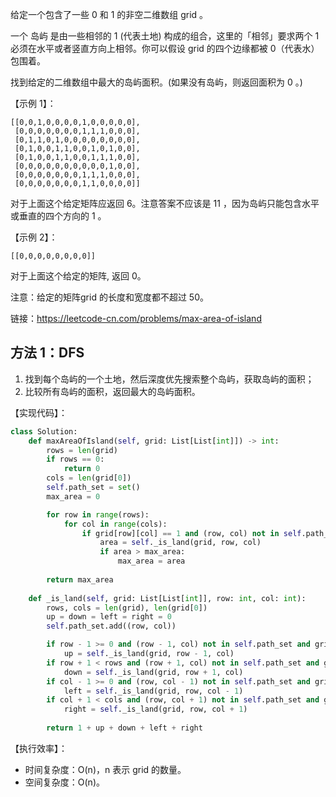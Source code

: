 给定一个包含了一些 0 和 1 的非空二维数组 grid 。

一个 岛屿 是由一些相邻的 1 (代表土地) 构成的组合，这里的「相邻」要求两个 1 必须在水平或者竖直方向上相邻。你可以假设 grid 的四个边缘都被 0（代表水）包围着。

找到给定的二维数组中最大的岛屿面积。(如果没有岛屿，则返回面积为 0 。)

【示例 1】：
```
[[0,0,1,0,0,0,0,1,0,0,0,0,0],
 [0,0,0,0,0,0,0,1,1,1,0,0,0],
 [0,1,1,0,1,0,0,0,0,0,0,0,0],
 [0,1,0,0,1,1,0,0,1,0,1,0,0],
 [0,1,0,0,1,1,0,0,1,1,1,0,0],
 [0,0,0,0,0,0,0,0,0,0,1,0,0],
 [0,0,0,0,0,0,0,1,1,1,0,0,0],
 [0,0,0,0,0,0,0,1,1,0,0,0,0]]
```

对于上面这个给定矩阵应返回 6。注意答案不应该是 11 ，因为岛屿只能包含水平或垂直的四个方向的 1 。

【示例 2】：
```
[[0,0,0,0,0,0,0,0]]
```

对于上面这个给定的矩阵, 返回 0。

注意：给定的矩阵grid 的长度和宽度都不超过 50。

链接：https://leetcode-cn.com/problems/max-area-of-island

## 方法 1：DFS
1. 找到每个岛屿的一个土地，然后深度优先搜索整个岛屿，获取岛屿的面积；
2. 比较所有岛屿的面积，返回最大的岛屿面积。

【实现代码】：
```python
class Solution:
    def maxAreaOfIsland(self, grid: List[List[int]]) -> int:
        rows = len(grid)
        if rows == 0:
            return 0
        cols = len(grid[0])
        self.path_set = set()
        max_area = 0

        for row in range(rows):
            for col in range(cols):
                if grid[row][col] == 1 and (row, col) not in self.path_set:
                    area = self._is_land(grid, row, col)
                    if area > max_area:
                        max_area = area
        
        return max_area
    
    def _is_land(self, grid: List[List[int]], row: int, col: int):
        rows, cols = len(grid), len(grid[0])
        up = down = left = right = 0
        self.path_set.add((row, col))

        if row - 1 >= 0 and (row - 1, col) not in self.path_set and grid[row - 1][col] == 1:
            up = self._is_land(grid, row - 1, col)
        if row + 1 < rows and (row + 1, col) not in self.path_set and grid[row + 1][col] == 1:
            down = self._is_land(grid, row + 1, col)
        if col - 1 >= 0 and (row, col - 1) not in self.path_set and grid[row][col - 1] == 1:
            left = self._is_land(grid, row, col - 1)
        if col + 1 < cols and (row, col + 1) not in self.path_set and grid[row][col + 1] == 1:
            right = self._is_land(grid, row, col + 1)
        
        return 1 + up + down + left + right
```

【执行效率】：
- 时间复杂度：O(n)，n 表示 grid 的数量。
- 空间复杂度：O(n)。
